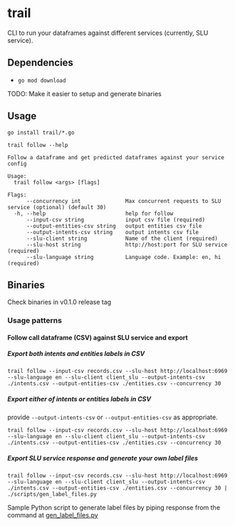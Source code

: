 # trail

CLI to run your dataframes against different services (currently, SLU service).

## Dependencies

- `go mod download`

TODO: Make it easier to setup and generate binaries

## Usage

```
go install trail/*.go
```

`trail follow --help`

```
Follow a dataframe and get predicted dataframes against your service config

Usage:
  trail follow <args> [flags]

Flags:
      --concurrency int              Max concurrent requests to SLU service (optional) (default 30)
  -h, --help                         help for follow
      --input-csv string             input csv file (required)
      --output-entities-csv string   output entities csv file
      --output-intents-csv string    output intents csv file
      --slu-client string            Name of the client (required)
      --slu-host string              http://host:port for SLU service (required)
      --slu-language string          Language code. Example: en, hi (required)
```

## Binaries

Check binaries in v0.1.0 release tag

### Usage patterns

#### Follow call dataframe (CSV) against SLU service and export

##### Export both intents and entities labels in CSV

```
trail follow --input-csv records.csv --slu-host http://localhost:6969 --slu-language en --slu-client client_slu --output-intents-csv ./intents.csv --output-entities-csv ./entities.csv --concurrency 30
```

##### Export either of intents or entities labels in CSV

provide `--output-intents-csv` or `--output-entities-csv` as appropriate.

```
trail follow --input-csv records.csv --slu-host http://localhost:6969 --slu-language en --slu-client client_slu --output-intents-csv ./intents.csv --output-entities-csv ./entities.csv --concurrency 30
```


##### Export SLU service response and generate your own label files

```
trail follow --input-csv records.csv --slu-host http://localhost:6969 --slu-language en --slu-client client_slu --output-intents-csv ./intents.csv --output-entities-csv ./entities.csv --concurrency 30 | ./scripts/gen_label_files.py
```

Sample Python script to generate label files by piping response from the command at [gen_label_files.py][gen-labels]


[gen-labels]: https://github.com/skit-ai/trail/blob/master/scripts/gen_label_files.py
